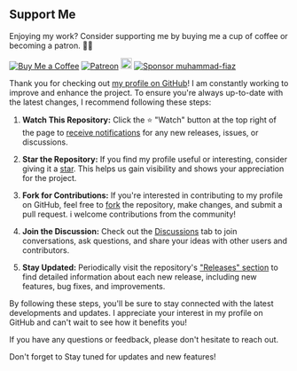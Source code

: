 
## Support Me

Enjoying my work? Consider supporting me by buying me a cup of coffee or becoming a patron. 🤗✨


[![Buy Me a Coffee](https://img.shields.io/badge/Buy%20Me%20a%20Coffee-Donate-orange?logo=buy-me-a-coffee&s=20)](https://www.buymeacoffee.com/muhammadfiaz)
[![Patreon](https://img.shields.io/badge/Patreon-Support-red?logo=patreon&s=20)](https://www.patreon.com/muhammad_fiaz)
<a href="https://ko-fi.com/muhammadfiaz"><img src="https://ko-fi.com/img/githubbutton_sm.svg" alt="Ko-fi" height="20"></a>
[![Sponsor muhammad-fiaz](https://img.shields.io/badge/Sponsor-muhammad--fiaz-brightgreen?logo=github)](https://github.com/sponsors/muhammad-fiaz)


Thank you for checking out [my profile on GitHub](https://github.com/muhammad-fiaz/muhammad-fiaz)! I am constantly working to improve and enhance the project. To ensure you're always up-to-date with the latest changes, I recommend following these steps:

1. **Watch This Repository:** Click the ⭐️ "Watch" button at the top right of the page to [receive notifications](https://docs.github.com/en/account-and-profile/managing-subscriptions-and-notifications-on-github/watching-and-unwatching-repositories) for any new releases, issues, or discussions.

2. **Star the Repository:** If you find my profile useful or interesting, consider giving it a [star](https://github.com/muhammad-fiaz/muhammad-fiaz/stargazers). This helps us gain visibility and shows your appreciation for the project.

3. **Fork for Contributions:** If you're interested in contributing to my profile on GitHub, feel free to [fork](https://github.com/muhammad-fiaz/muhammad-fiaz/fork) the repository, make changes, and submit a pull request. i welcome contributions from the community!

4. **Join the Discussion:** Check out the [Discussions](https://github.com/muhammad-fiaz/muhammad-fiaz/discussions) tab to join conversations, ask questions, and share your ideas with other users and contributors.

5. **Stay Updated:** Periodically visit the repository's ["Releases" section](https://github.com/muhammad-fiaz/muhammad-fiaz/releases) to find detailed information about each new release, including new features, bug fixes, and improvements.

By following these steps, you'll be sure to stay connected with the latest developments and updates. I appreciate your interest in my profile on GitHub and can't wait to see how it benefits you!

If you have any questions or feedback, please don't hesitate to reach out.

Don't forget to Stay tuned for updates and new features!


